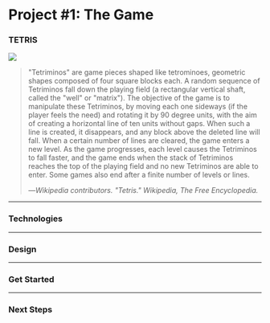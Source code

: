 # Project #1: The Game

### TETRIS
<!-- a description of the game -->
![](https://upload.wikimedia.org/wikipedia/en/7/7c/Tetris-VeryFirstVersion.png)

> "Tetriminos" are game pieces shaped like tetrominoes, geometric shapes composed of four square blocks each. A random sequence of Tetriminos fall down the playing field (a rectangular vertical shaft, called the "well" or "matrix"). The objective of the game is to manipulate these Tetriminos, by moving each one sideways (if the player feels the need) and rotating it by 90 degree units, with the aim of creating a horizontal line of ten units without gaps. When such a line is created, it disappears, and any block above the deleted line will fall. When a certain number of lines are cleared, the game enters a new level. As the game progresses, each level causes the Tetriminos to fall faster, and the game ends when the stack of Tetriminos reaches the top of the playing field and no new Tetriminos are able to enter. Some games also end after a finite number of levels or lines. 
> 
> —<cite>Wikipedia contributors. "Tetris." Wikipedia, The Free Encyclopedia.</cite>

---

### Technologies
<!-- lists and explanations of the technologies used -->

---

### Design
<!-- the design approach taken -->

---

### Get Started
<!-- installation instructions -->

---

### Next Steps
<!-- unsolved problems and/or planned features -->
